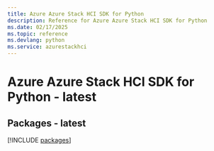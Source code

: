 ```yaml
---
title: Azure Azure Stack HCI SDK for Python
description: Reference for Azure Azure Stack HCI SDK for Python
ms.date: 02/17/2025
ms.topic: reference
ms.devlang: python
ms.service: azurestackhci
---
```

# Azure Azure Stack HCI SDK for Python - latest
## Packages - latest
[!INCLUDE [packages](azure-stack-hci-index.md)]
